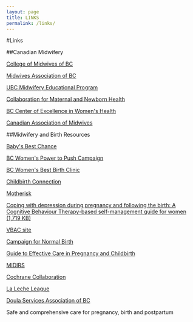 ```yaml
---
layout: page
title: LINKS
permalink: /links/
---
```



#Links

##Canadian Midwifery

[College of Midwives of BC](http://www.cmbc.bc.ca/)

[Midwives Association of BC](http://www.bcmidwives.com/)

[UBC Midwifery Educational Program](http://www.midwifery.ubc.ca/)

[Collaboration for Maternal and Newborn Health](http://www.cmnh.ca/)

[BC Center of Excellence in Women's Health](http://www.bccewh.bc.ca/)

[Canadian Association of Midwives](http://www.canadianmidwives.org/)


##Midwifery and Birth Resources

[Baby's Best Chance](http://www.bestchance.gov.bc.ca/)

[BC Women's Power to Push Campaign](http://www.powertopush.ca/)

[BC Women's Best Birth Clinic](http://www.powertopush.ca/best-birth-clinic/about-best-birth-clinic/)

[Childbirth Connection](http://www.maternitywise.org/)

[Motherisk](http://www.motherisk.org/)

[Coping with depression during pregnancy and following the birth:
A Cognitive Behaviour Therapy-based self-management guide for women (1,719 KB)](http://www.midwivesinvancouver.ca/docs/bcrmh_coping_final_web2.zip)

[VBAC site](http://www.vbac.com/)

[Campaign for Normal Birth](http://www.rcmnormalbirth.org.uk/)

[Guide to Effective Care in Pregnancy and Childbirth](http://www.maternitywise.org/guide)

[MIDIRS](http://www.midirs.org/)

[Cochrane Collaboration](http://www.cochrane.org/)

[La Leche League](http://www.lllc.ca/)

[Doula Services Association of BC](http://www.bcdoulas.org/)
  
Safe and comprehensive care for pregnancy, birth and postpartum